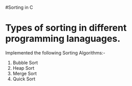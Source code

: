#Sorting in C

Types of sorting in different programming lanaguages.
=======
Implemented the following Sorting Algorithms:-
1) Bubble Sort
2) Heap Sort
3) Merge Sort
4) Quick Sort